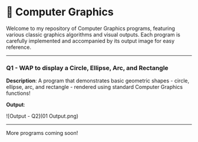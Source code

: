 # 🎨 Computer Graphics

Welcome to my repository of Computer Graphics programs, featuring various classic graphics algorithms and visual outputs. Each program is carefully implemented and accompanied by its output image for easy reference.

---

### Q1 - WAP to display a Circle, Ellipse, Arc, and Rectangle

**Description**:  A program that demonstrates basic geometric shapes - circle, ellipse, arc, and rectangle - rendered using standard Computer Graphics functions!

**Output**:

![Output - Q2](01 Output.png)

---

More programs coming soon!
